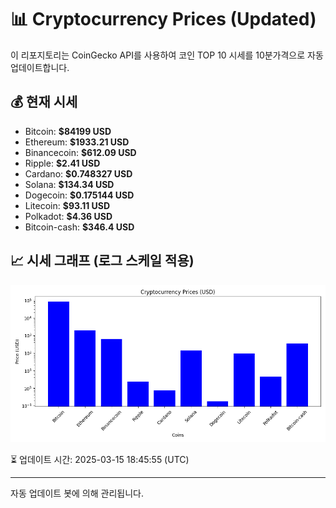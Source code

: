 
# 📊 Cryptocurrency Prices (Updated)

이 리포지토리는 CoinGecko API를 사용하여 코인 TOP 10 시세를 10분가격으로 자동 업데이트합니다.

## 💰 현재 시세
- Bitcoin: **$84199 USD**
- Ethereum: **$1933.21 USD**
- Binancecoin: **$612.09 USD**
- Ripple: **$2.41 USD**
- Cardano: **$0.748327 USD**
- Solana: **$134.34 USD**
- Dogecoin: **$0.175144 USD**
- Litecoin: **$93.11 USD**
- Polkadot: **$4.36 USD**
- Bitcoin-cash: **$346.4 USD**

## 📈 시세 그래프 (로그 스케일 적용)
![Crypto Prices](crypto_prices.png)

⏳ 업데이트 시간: 2025-03-15 18:45:55 (UTC)

---
자동 업데이트 봇에 의해 관리됩니다.

